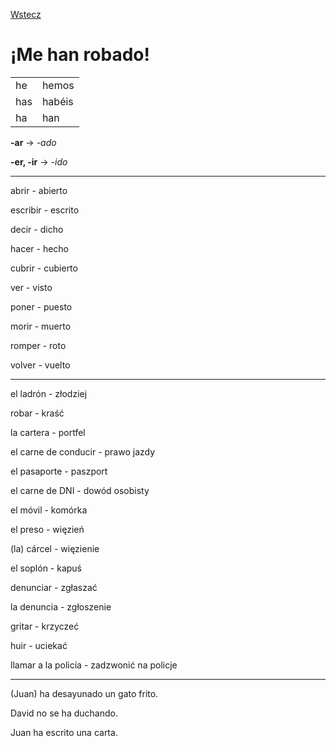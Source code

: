 [Wstecz](../hiszpanski.md)

# ¡Me han robado!

|     |        |
| --- | ------ |
| he  | hemos  |
| has | habéis |
| ha  | han    |

**-ar** -> _-ado_

**-er, -ir** -> _-ido_

---

abrir - abierto

escribir - escrito

decir - dicho

hacer - hecho

cubrir - cubierto

ver - visto

poner - puesto

morir - muerto

romper - roto

volver - vuelto

---

el ladrón - złodziej

robar - kraść

la cartera - portfel

el carne de conducir - prawo jazdy

el pasaporte - paszport

el carne de DNI - dowód osobisty

el móvil - komórka

el preso - więzień

(la) cárcel - więzienie

el soplón - kapuś

denunciar - zgłaszać

la denuncia - zgłoszenie

gritar - krzyczeć

huir - uciekać

llamar a la policía - zadzwonić na policje



---

(Juan) ha desayunado un gato frito.

David no se ha duchando.

Juan ha escrito una carta.

